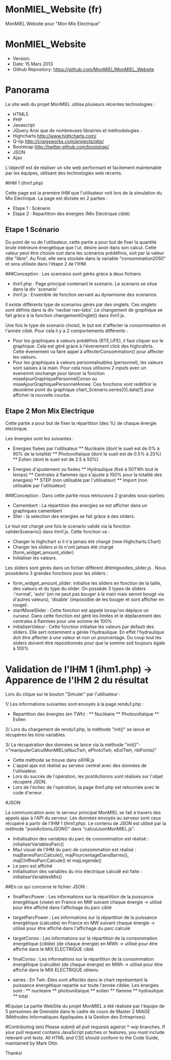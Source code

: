 MonMIEL_Website (fr)
===============

MonMIEL Website pour "Mon MIx Electrique"

# MonMIEL_Website

- Version:
- Date: 15 Mars 2013
- Github Repository: <https://github.com/MonMIEL/MonMIEL_Website>

# Panorama

Le site web du projet MonMIEL utilise plusieurs récentes technologies :
* HTML5
* PHP
* Javascript
* JQuery
Ansi que de nombreuses librairies et méthodologies :
* Highcharts <http://www.highcharts.com/>
* Q-tip <http://craigsworks.com/projects/qtip/>
* Bootstrap <http://twitter.github.com/bootstrap/>
* JSON
* Ajax

L'objectif est de réaliser un site web performant et facilement maintenable par les équipes, utilisant des technologies
web récents.

#IHM 1 (ihm1.php)

Cette page est la premère IHM que l'utilisateur voit lors de la simulation du Mix Electrique.
La page est divisée en 2 parties :
* Etape 1 : Scénario
* Etape 2 : Repartition des énergies (Mix Electrique ciblé)

## Etape 1 Scénario
Du point de vu de l'utilisateur, cette partie a pour but de fixer la quantité brute intérieure énergétique que l'ut.
désire avoir dans son calcul.
Cette valeur peut être choisie soit dans les scénarios prédéfinis, soit par la valeur dite "libre".
Au final, elle sera stockée dans la variable "consommation2050" et sera utilisée dans l'étape 2 de l'IHM.

###Conception :
Les scenraios sont gérés gràce à deux fichiers:
* ihm1.php : Page principal contenant le scenario. Le scenario se situe dans la div 'scenario'
* ihm1.js : Ensemble de fonction servant au dynamisme des scenarios.

Il existe différents type de scenarios gérés par des onglets. Ces onglets sont définis dans la div 'navbar nav-tabs'. 
Le changement de graphique se fait gràce à la fonction changementOnglet() dans ihm1.js.

Une fois le type de scenario choisit, le but est d'affecter la consommation et l'année ciblé. Pour cela il y a 2 comportements
différents :
* Pour les graphiques à valeurs prédéfinis (RTE,UFE), il faut cliquer sur le graphique. Cela est géré gràce à l'évenement
click des highcahrts. Cette évenement va faire appel à affecterConsommation() pour affecter les valeurs.
* Pour les graphiques à valeurs personnalisables (personnel), les valeurs sont saisies à la main. Pour cela nous utilisons
2 inputs avec un evenemnt onchange pour lancer la fonction miseAjourGraphiquePersonnelConso ou miseAjourGraphiquePersonnelAnnee.
Ces fonctions vont redéfinir le deuxième point du graphique  chart_Scenario.series[0].data[1] pour afficher la nouvelle courbe.

## Etape 2 Mon Mix Electrique
Cette partie a pour but de fixer la répartition (des %) de chaque énergie électrique.

Les énergies sont les suivantes :
* Energies fixées par l'utilisateur
** Nucléaire            (dont le sueil est de 0% à 90% de la totalité)
** Photovoltaïque       (dont le sueil est de 0.5% à 25%)
** Eolien               (dont le sueil est de 2.5 à 50%)

* Energies d'ajustement ou fixées
** Hydraulique          (fixé à 50TWh tout le temps)
** Centrales à flammes  (qui s'ajuste à 100% pour la totalité des énergies)
** STEP                 (non utilisable par l'utilisateur)
** Import               (non utilisable par l'utilisateur)

###Conception :
Dans cette partie nous retrouvons 2 grandes sous-parties:
* Camembert : La répartition des energies se est afficher dans un graphiques camembert
* Slier : la selection des energies se fait gràce à des sliders.

Le tout est chargé une fois le scenario validé via la fonction validerScenario() dans ihm1.js. Cette fonction va :
* Charger le highchart si il n'a jamais été chargé (new Highcharts.Chart)
* Charger les sliders si ils n'ont jamais été chargé (form_widget_amount_slider)
* Initialiser les valeurs.

Les sliders sont gérés dans un fichier différent dhtmlgoodies_slider.js . Nous possédons 3 grandes fonctions pour les sliders :
* form_widget_amount_slider: initialise les sliders en fonction de la taille, des valeurs et du type du slider.
On possède 3 types de sliders :'normal', 'auto' (on ne peut pas bouger à la main mais seront bougé via d'autres valeurs),
'disable' (impossible de les bouger et sont afficher en rouge).
* startMoveSlider : Cette fonction est appelé lorsqu'on déplace un curseur. Dans cette fonction est géré les limites
et le déplacement des centrales à flammes pour une somme de 100%
* initialiserValeur : Cette fonction initialise les valeurs par default des sliders. Elle sert notamment a gérée l'hydraulique.
En effet l'hydraulique doit être affecter à une valeur et non un pourcentage. Du coup tout les sliders doivent être repositionnés
pour que la somme soit toujours égale à 100%

# Validation de l'IHM 1 (ihm1.php) -> Apparence de l'IHM 2 du résultat

Lors du clique sur le bouton "Simuler" par l'utilisateur :

1/ Les informations suivantes sont envoyés à la page rendu1.php :
* Repartition des énergies (en TWh) :
** Nucléaire
** Photovoltaïque
** Eolien

2/ Lors du chargement de rendu1.php, la méthode "init()" se lance et récupères les trois variables.

3/ La récupération des données se lance via la méthode "init()"->"manipulerCalculMonMIEL(eNucTwh, ePhotoTwh, eEolTwh, nbPoints)"
* Cette méthode se trouve dans oXHR.js
* L'appel ajax est réalisé au serveur central avec des données de l'utilsiateur.
* Lors du succès de l'opération, les postActionns sont réalisés sur l'objet récupéré JSON.
* Lors de l'échec de l'opération, la page ihm1.php est retournée avec le code d'erreur.

#JSON

La communication avec le serveur principal MonMIEL se fait à travers des appels ajax à l'API du serveur.
Les données envoyés au serveur sont ceux récupéré à partir de l'IHM 1 (ihm1.php).
Le contenu de JSON est utilisé par la méthode "postActionsJSON()" dans "calculJsonMonMIEL.js".

* Initialisation des variables du parc de consommation est réalisé : initialiserVariablesParc()
* MaJ visuel de l'IHM du parc de consommation est réalisé : majBarresParcCalcule(), majPourcentageDansBarres(),
majChiffresParcCalcule() et majLegende()
* Le parc est affiché
* Initialisation des variables du mix électrique calculé est faite : initialiserVariablesMix()

##En ce qui concerne le fichier JSON :
* finalParcPower :
Les informations sur la répartition de la puissance énergétique (visée) en France en MW suivant chaque énergie
    -> utilisé pour être affiché dans l'affichage du parc ciblé
* targetParcPower :
Les informations sur la répartition de la puissance énergétique (calculée) en France en MW suivant chaque énergie
    -> utilisé pour être affiché dans l'affichage du parc calculé

* targetConso :
Les informations sur la répartition de la consommation énergétique (ciblée) (de chaque énergie) en MWh
    -> utilisé pour être affiché dans le MIX ELECTRIQUE ciblé
* finalConso :
Les informations sur la répartition de la consommation énergétique (calculée) (de chaque énergie) en MWh
    -> utilisé pour être affiché dans le MIX ELECTRIQUE obtenu

* series : En Twh. Elles sont affectés dans le chart représentant la puissance énergétique repartie sur toute l'année ciblée.
Les énergies sont :
** nucleaire
** photovoltaique
** eolien
** flamme
** hydraulique
** total

#Equipe
La partie WebSite du projet MonMIEL a été réalisée par l'équipe de 5 personnes de Grenoble dans le cadre de cours
de Master 2 MIAGE (Méthodes Informatiques Appliquées à la Gestion des Entreprises).

#Contributing (en)
Please submit all pull requests against *-wip branches. If your pull request contains JavaScript patches or features, you must include relevant unit tests. All HTML and CSS should conform to the Code Guide, maintained by Mark Otto.

Thanks!